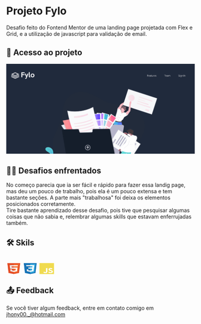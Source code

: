# Projeto Fylo
Desafio feito do Fontend Mentor de uma landing page projetada com Flex e Grid, e a utilização de javascript para validação de email.

## 🔗 Acesso ao projeto
[<img src="src/images/tela-fylo.gif">](https://jhonyfreitasdev.github.io/projeto-fylo/)

## 💪🏻 Desafios enfrentados
No começo parecia que ia ser fácil e rápido para fazer essa landig page, mas deu um pouco de trabalho, pois ela é um pouco extensa e tem bastante seções. A parte mais "trabalhosa" foi deixa os elementos posicionados corretamente.\
Tire bastante aprendizado desse desafio, pois tive que pesquisar algumas coisas que não sabia e, relembrar algumas skills que estavam enferrujadas também.

## 🛠 Skils
<div style="display: inline_block"><br>
  <img align="center" alt="HTML" height="30" width="40" src="https://raw.githubusercontent.com/devicons/devicon/master/icons/html5/html5-original.svg">
  <img align="center" alt="CSS" height="30" width="40" src="https://raw.githubusercontent.com/devicons/devicon/master/icons/css3/css3-original.svg">
  <img align="center" alt="Js" height="30" width="40" src="https://raw.githubusercontent.com/devicons/devicon/master/icons/javascript/javascript-plain.svg">
</div>

## 📤 Feedback
Se você tiver algum feedback, entre em contato comigo em jhony00._@hotmail.com
